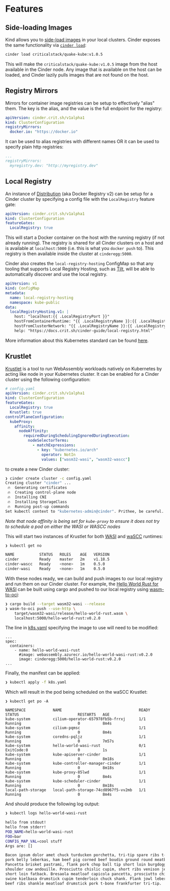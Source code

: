# Features

## Side-loading Images

Kind allows you to [side-load images](https://kind.sigs.k8s.io/docs/user/quick-start/#loading-an-image-into-your-cluster) in your local clusters. Cinder exposes the same functionality via [`cinder load`](../cinder-commands/cinder-load.md):

```sh
cinder load criticalstack/quake-kube:v1.0.5
```

This will make the `criticalstack/quake-kube:v1.0.5` image from the host available in the Cinder node. Any image that is available on the host can be loaded, and Cinder lazily pulls images that are not found on the host.

## Registry Mirrors

Mirrors for container image registries can be setup to effectively "alias" them. The key is the alias, and the value is the full endpoint for the registry:

```yaml
apiVersion: cinder.crit.sh/v1alpha1
kind: ClusterConfiguration
registryMirrors:
  docker.io: "https://docker.io"
```

It can be used to alias registries with different names OR it can be used to specify plain http registries:

```yaml
...
registryMirrors:
  myregistry.dev: "http://myregistry.dev"
```

## Local Registry

An instance of [Distribution](https://github.com/docker/distribution) (aka Docker Registry v2) can be setup for a Cinder cluster by specifying a config file with the `LocalRegistry` feature gate:

```yaml
apiVersion: cinder.crit.sh/v1alpha1
kind: ClusterConfiguration
featureGates:
  LocalRegistry: true
```

This will start a Docker container on the host with the running registry (if not already running). The registry is shared for all Cinder clusters on a host and is available at `localhost:5000` (i.e. this is what you `docker push` to). This registry is then available inside the cluster at `cinderegg:5000`.

Cinder also creates the `local-registry-hosting` ConfigMap so that any tooling that supports Local Registry Hosting, such as [Tilt](https://tilt.dev/), will be able to automatically discover and use the local registry.

```yaml
apiVersion: v1
kind: ConfigMap
metadata:
  name: local-registry-hosting
  namespace: kube-public
data:
  localRegistryHosting.v1: |
    host: "localhost:{{ .LocalRegistryPort }}"
    hostFromContainerRuntime: "{{ .LocalRegistryName }}:{{ .LocalRegistryPort }}"
    hostFromClusterNetwork: "{{ .LocalRegistryName }}:{{ .LocalRegistryPort }}"
    help: "https://docs.crit.sh/cinder-guide/local-registry.html"`
```

More information about this Kubernetes standard can be found [here](https://github.com/kubernetes/enhancements/blob/c5b6b632811c21ababa9e3565766b2d70614feec/keps/sig-cluster-lifecycle/generic/1755-communicating-a-local-registry/README.md#design-details).

## Krustlet

[Krustlet](https://github.com/deislabs/krustlet) is a tool to run WebAssembly workloads natively on Kubernetes by acting like node in your Kubernetes cluster. It can be enabled for a Cinder cluster using the following configuration:


```yaml
# config.yaml
apiVersion: cinder.crit.sh/v1alpha1
kind: ClusterConfiguration
featureGates:
  LocalRegistry: true
  Krustlet: true
controlPlaneConfiguration:
  kubeProxy:
    affinity:
      nodeAffinity:
        requiredDuringSchedulingIgnoredDuringExecution:
          nodeSelectorTerms:
            - matchExpressions:
              - key: "kubernetes.io/arch"
                operator: NotIn
                values: ["wasm32-wasi", "wasm32-wascc"]
```

to create a new Cinder cluster:

```sh
❯ cinder create cluster -c config.yaml
Creating cluster "cinder" ...
 🔥  Generating certificates
 🔥  Creating control-plane node
 🔥  Installing CNI
 🔥  Installing StorageClass
 🔥  Running post-up commands
Set kubectl context to "kubernetes-admin@cinder". Prithee, be careful.
```

*Note that node affinity is being set for `kube-proxy` to ensure it does not try to schedule a pod on either the WASI or WASCC nodes*

This will start two instances of Krustlet for both [WASI](https://wasi.dev/) and [waSCC](https://wascc.dev/) runtimes:

```sh
❯ kubectl get no

NAME           STATUS   ROLES    AGE   VERSION
cinder         Ready    master   2m    v1.18.5
cinder-wascc   Ready    <none>   1m    0.5.0
cinder-wasi    Ready    <none>   1m    0.5.0
```

With these nodes ready, we can build and push images to our local registry and run them on our Cinder cluster. For example, the [Hello World Rust for WASI](https://github.com/deislabs/krustlet/tree/master/demos/wasi/hello-world-rust) can be built using cargo and pushed to our local registry using [wasm-to-oci](https://github.com/engineerd/wasm-to-oci):

```sh
❯ cargo build --target wasm32-wasi --release
❯ wasm-to-oci push --use-http \
    target/wasm32-wasi/release/hello-world-rust.wasm \
    localhost:5000/hello-world-rust:v0.2.0
```

The line in [k8s.yaml](https://github.com/deislabs/krustlet/blob/v0.5.0/demos/wasi/hello-world-rust/k8s.yaml) specifying the image to use will need to be modified:

```
...
spec:
  containers:
    - name: hello-world-wasi-rust
      #image: webassembly.azurecr.io/hello-world-wasi-rust:v0.2.0
      image: cinderegg:5000/hello-world-rust:v0.2.0
...
```

Finally, the manifest can be applied:

```sh
❯ kubectl apply -f k8s.yaml
```

Which will result in the pod being scheduled on the waSCC Krustlet:

```
❯ kubectl get po -A

NAMESPACE            NAME                                  READY   STATUS                          RESTARTS   AGE
kube-system          cilium-operator-657978fb5b-frrxj      1/1     Running                         0          8m4s
kube-system          cilium-pqmsc                          1/1     Running                         0          8m4s
kube-system          coredns-pqljz                         1/1     Running                         0          7m57s
kube-system          hello-world-wasi-rust                 0/1     ExitCode:0                      0          1s
kube-system          kube-apiserver-cinder                 1/1     Running                         0          8m18s
kube-system          kube-controller-manager-cinder        1/1     Running                         0          8m18s
kube-system          kube-proxy-85lwd                      1/1     Running                         0          8m4s
kube-system          kube-scheduler-cinder                 1/1     Running                         0          8m18s
local-path-storage   local-path-storage-74cd8967f5-vv2mb   1/1     Running                         0          8m4s
```

And should produce the following log output:

```sh
❯ kubectl logs hello-world-wasi-rust

hello from stdout!
hello from stderr!
POD_NAME=hello-world-wasi-rust
FOO=bar
CONFIG_MAP_VAL=cool stuff
Args are: []

Bacon ipsum dolor amet chuck turducken porchetta, tri-tip spare ribs t-bone ham hock. Meatloaf
pork belly leberkas, ham beef pig corned beef boudin ground round meatball alcatra jerky.
Pancetta brisket pastrami, flank pork chop ball tip short loin burgdoggen. Tri-tip kevin
shoulder cow andouille. Prosciutto chislic cupim, short ribs venison jerky beef ribs ham hock
short loin fatback. Bresaola meatloaf capicola pancetta, prosciutto chicken landjaeger andouille
swine kielbasa drumstick cupim tenderloin chuck shank. Flank jowl leberkas turducken ham tongue
beef ribs shankle meatloaf drumstick pork t-bone frankfurter tri-tip.
```
